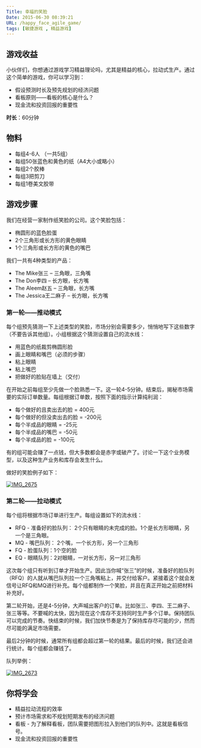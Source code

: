 ```yaml
---
Title: 幸福的笑脸
Date: 2015-06-30 08:39:21
URL: /happy_face_agile_game/
tags: [敏捷游戏 , 精益游戏]
---
```


## 游戏收益

小伙伴们，你想通过游戏学习精益理论吗，尤其是精益的核心，拉动式生产。通过这个简单的游戏，你可以学习到：

- 假设预测时长及预先规划的经济问题
- 看板原则——看板的核心是什么？
- 现金流和投资回报的重要性

**时长**：60分钟

## **物料**

*   每组4-6人 （一共5组）
*   每组50张蓝色和黄色的纸（A4大小或略小）
*   每组2个胶棒
*   每组3把剪刀
*   每组1卷美文胶带

## **游戏步骤**

我们在经营一家制作纸笑脸的公司。这个笑脸包括：

*   椭圆形的蓝色脸蛋
*   2个三角形或长方形的黄色眼睛
*   1个三角形或长方形的黄色的嘴巴

我们一共有4种类型的产品：

*   The Mike张三 – 三角眼，三角嘴
*   The Don李四 – 长方眼，长方嘴
*   The Aleem赵五 – 三角眼，长方嘴
*   The Jessica王二麻子 – 长方眼，长方嘴

### **第一轮——推动模式**

每个组预先猜测一下上述类型的笑脸，市场分别会需要多少，悄悄地写下这些数字（不要告诉其他组）。小组根据这个猜测设置自己的流水线：

*   用蓝色的纸裁剪椭圆形脸
*   画上眼睛和嘴巴（必须的步骤）
*   粘上眼睛
*   粘上嘴巴
*   把做好的脸贴在墙上（交付）

在开始之前每组至少先做一个脸熟悉一下。这一轮4-5分钟。结束后，揭秘市场需要的实际订单数量。每组根据订单数，按照下面的指示计算纯利润：

*   每个做好的且卖出去的脸 = 400元
*   每个做好的但没卖出去的脸 = -200元
*   每个半成品的眼睛 = -25元
*   每个半成品的嘴巴 = -50元
*   每个半成品的脸 = -100元

有的组可能会赚了一点钱，但大多数都会是赤字或破产了。讨论一下这个业务模型，以及这种生产业务和库存会发生什么。

做好的笑脸例子如下：

[![IMG_2675](/wp-content/uploads/2015/06/IMG_2675-800x1024.jpg)](/wp-content/uploads/2015/06/IMG_2675.jpg)

### **第二轮——拉动模式**

每个组将根据市场订单进行生产。每组设置如下的流水线：

*   RFQ - 准备好的脸队列： 2个只有眼睛的未完成的脸。1个是长方形眼睛，另一个是三角眼。
*   MQ - 嘴巴队列： 2个嘴，一个长方形，另一个三角形
*   FQ - 脸蛋队列：1个空的脸
*   EQ - 眼睛队列：2对眼睛，一对长方形，另一对三角形

这次每个组只有听到订单才开始生产。因此当你喊“张三”的时候，准备好的脸队列（RFQ）的人就从嘴巴队列拉一个三角嘴粘上，并交付给客户。紧接着这个就会发信号让RFQ和MQ进行补充。每个组都制作一个笑脸，并且在真正开始之前把材料补充好。

第二轮开始，还是4-5分钟，大声喊出客户的订单。比如张三、李四、王二麻子、张三等等。不要喊的太快，因为现在这个库存不支持同时生产多个订单。保持团队可以完成的节奏。快结束的时候，我们加快节奏是为了保持库存尽可能的少，然而尽可能的满足市场需要。

最后2分钟的时候，通常所有组都会超过第一轮的结果。最后的时候，我们还会进行统计。每个组都会赚钱了。

队列举例：

[![IMG_2673](/wp-content/uploads/2015/06/IMG_2673-771x1024.jpg)](/wp-content/uploads/2015/06/IMG_2673.jpg)

## **你将学会**

*   精益拉动流程的效率
*   预计市场需求和不规划短期发布的经济问题
*   看板 - 为了解释看板，团队需要把图形拉入到他们的队列中。这就是看板信号。
*   现金流和投资回报的重要性